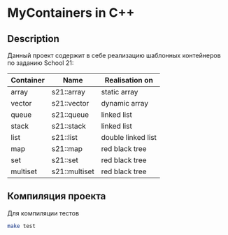 # MyContainers in C++

## Description

Данный проект содержит в себе реализацию шаблонных контейнеров по заданию School 21:

Container | Name | Realisation on
--- | --- | --- |
array | s21::array | static array |
vector | s21::vector | dynamic array |
queue | s21::queue | linked list |
stack | s21::stack | linked list |
list | s21::list | double linked list |
map | s21::map | red black tree |
set | s21::set | red black tree |
multiset | s21::multiset | red black tree |

## Компиляция проекта

Для компиляции тестов

```bash
make test
```
